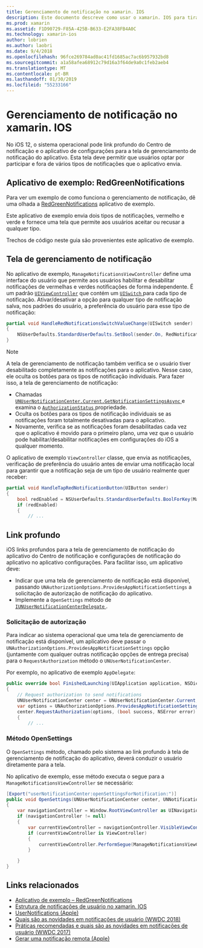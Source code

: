 ```yaml
---
title: Gerenciamento de notificação no xamarin. IOS
description: Este documento descreve como usar o xamarin. IOS para tirar proveito dos novos recursos de gerenciamento de notificação, introduzido no iOS 12.
ms.prod: xamarin
ms.assetid: F1D90729-F85A-425B-B633-E2FA38FB4A0C
ms.technology: xamarin-ios
author: lobrien
ms.author: laobri
ms.date: 9/4/2018
ms.openlocfilehash: 96fce269784ad0ac41fd1685ac7ac6b957932bd8
ms.sourcegitcommit: a1a58afea68912c79d16a3f64de9a0c1feb2aeb4
ms.translationtype: MT
ms.contentlocale: pt-BR
ms.lasthandoff: 01/30/2019
ms.locfileid: "55233166"
---
```

# <a name="notification-management-in-xamarinios"></a>Gerenciamento de notificação no xamarin. IOS

No iOS 12, o sistema operacional pode link profundo do Centro de notificação e o aplicativo de configurações para a tela de gerenciamento de notificação do aplicativo. Esta tela deve permitir que usuários optar por participar e fora de vários tipos de notificações que o aplicativo envia.

## <a name="sample-app-redgreennotifications"></a>Aplicativo de exemplo: RedGreenNotifications

Para ver um exemplo de como funciona o gerenciamento de notificação, dê uma olhada a [RedGreenNotifications](https://developer.xamarin.com/samples/monotouch/iOS12/RedGreenNotifications) aplicativo de exemplo.

Este aplicativo de exemplo envia dois tipos de notificações, vermelho e verde e fornece uma tela que permite aos usuários aceitar ou recusar a qualquer tipo.

Trechos de código neste guia são provenientes este aplicativo de exemplo.

## <a name="notification-management-screen"></a>Tela de gerenciamento de notificação

No aplicativo de exemplo, `ManageNotificationsViewController` define uma interface do usuário que permite aos usuários habilitar e desabilitar notificações de vermelhas e verdes notificações de forma independente. É um padrão [`UIViewController`](xref:UIKit.UIViewController)
que contém um [ `UISwitch` ](xref:UIKit.UISwitch) para cada tipo de notificação. Ativar/desativar a opção para qualquer tipo de notificação salva, nos padrões do usuário, a preferência do usuário para esse tipo de notificação:

```csharp
partial void HandleRedNotificationsSwitchValueChange(UISwitch sender)
{
    NSUserDefaults.StandardUserDefaults.SetBool(sender.On, RedNotificationsEnabledKey);
}
```

> [!NOTE]
> A tela de gerenciamento de notificação também verifica se o usuário tiver desabilitado completamente as notificações para o aplicativo. Nesse caso, ele oculta os botões para os tipos de notificação individuais. Para fazer isso, a tela de gerenciamento de notificação:
>
> - Chamadas [ `UNUserNotificationCenter.Current.GetNotificationSettingsAsync` ](xref:UserNotifications.UNUserNotificationCenter.GetNotificationSettingsAsync) e examina o [ `AuthorizationStatus` ](xref:UserNotifications.UNNotificationSettings.AuthorizationStatus) propriedade.
> - Oculta os botões para os tipos de notificação individuais se as notificações foram totalmente desativadas para o aplicativo.
> - Novamente, verifica se as notificações foram desabilitadas cada vez que o aplicativo é movido para o primeiro plano, uma vez que o usuário pode habilitar/desabilitar notificações em configurações do iOS a qualquer momento.

O aplicativo de exemplo `ViewController` classe, que envia as notificações, verificação de preferência do usuário antes de enviar uma notificação local para garantir que a notificação seja de um tipo de usuário realmente quer receber:

```csharp
partial void HandleTapRedNotificationButton(UIButton sender)
{
    bool redEnabled = NSUserDefaults.StandardUserDefaults.BoolForKey(ManageNotificationsViewController.RedNotificationsEnabledKey);
    if (redEnabled)
    {
        // ...
```

## <a name="deep-link"></a>Link profundo

iOS links profundos para a tela de gerenciamento de notificação do aplicativo do Centro de notificação e configurações de notificação do aplicativo no aplicativo configurações. Para facilitar isso, um aplicativo deve:

- Indicar que uma tela de gerenciamento de notificação está disponível, passando `UNAuthorizationOptions.ProvidesAppNotificationSettings` a solicitação de autorização de notificação do aplicativo.
- Implemente a `OpenSettings` método de [ `IUNUserNotificationCenterDelegate` ](xref:UserNotifications.IUNUserNotificationCenterDelegate).

### <a name="authorization-request"></a>Solicitação de autorização

Para indicar ao sistema operacional que uma tela de gerenciamento de notificação está disponível, um aplicativo deve passar o `UNAuthorizationOptions.ProvidesAppNotificationSettings` opção (juntamente com qualquer outras notificação opções de entrega precisa) para o `RequestAuthorization` método o `UNUserNotificationCenter`.

Por exemplo, no aplicativo de exemplo `AppDelegate`:

```csharp
public override bool FinishedLaunching(UIApplication application, NSDictionary launchOptions)
{
    // Request authorization to send notifications
    UNUserNotificationCenter center = UNUserNotificationCenter.Current;
    var options = UNAuthorizationOptions.ProvidesAppNotificationSettings | UNAuthorizationOptions.Alert | UNAuthorizationOptions.Sound | UNAuthorizationOptions.Provisional;
    center.RequestAuthorization(options, (bool success, NSError error) =>
    {
        // ...
```

### <a name="opensettings-method"></a>Método OpenSettings

O `OpenSettings` método, chamado pelo sistema ao link profundo à tela de gerenciamento de notificação do aplicativo, deverá conduzir o usuário diretamente para a tela.

No aplicativo de exemplo, esse método executa o segue para a `ManageNotificationsViewController` se necessário:

```csharp
[Export("userNotificationCenter:openSettingsForNotification:")]
public void OpenSettings(UNUserNotificationCenter center, UNNotification notification)
{
    var navigationController = Window.RootViewController as UINavigationController;
    if (navigationController != null)
    {
        var currentViewController = navigationController.VisibleViewController;
        if (currentViewController is ViewController)
        {
            currentViewController.PerformSegue(ManageNotificationsViewController.ShowManageNotificationsSegue, this);
        }

    }
}
```

## <a name="related-links"></a>Links relacionados

- [Aplicativo de exemplo – RedGreenNotifications](https://developer.xamarin.com/samples/monotouch/iOS12/RedGreenNotifications)
- [Estrutura de notificações de usuário no xamarin. IOS](~/ios/platform/user-notifications/index.md)
- [UserNotifications (Apple)](https://developer.apple.com/documentation/usernotifications?language=objc)
- [Quais são as novidades em notificações de usuário (WWDC 2018)](https://developer.apple.com/videos/play/wwdc2018/710/)
- [Práticas recomendadas e quais são as novidades em notificações de usuário (WWDC 2017)](https://developer.apple.com/videos/play/wwdc2017/708/)
- [Gerar uma notificação remota (Apple)](https://developer.apple.com/documentation/usernotifications/setting_up_a_remote_notification_server/generating_a_remote_notification)

